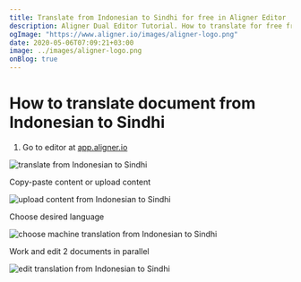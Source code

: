 ```yaml
---
title: Translate from Indonesian to Sindhi for free in Aligner Editor
description: Aligner Dual Editor Tutorial. How to translate for free from Indonesian to Sindhi. Aligner is multilingual document management platform. 
ogImage: "https://www.aligner.io/images/aligner-logo.png"
date: 2020-05-06T07:09:21+03:00
image: ../images/aligner-logo.png
onBlog: true
---
```


# How to translate document from Indonesian to Sindhi

1. Go to editor at [app.aligner.io](https://app.aligner.io "Aligner App web page")

![translate from Indonesian to Sindhi](../aligner-blank-editor.png "translate from Indonesian to Sindhi")

Copy-paste content or upload content

![upload content from Indonesian to Sindhi](../aligner-uploaded-document.png "upload content from Indonesian to Sindhi")

Choose desired language

![choose machine translation from Indonesian to Sindhi](../aligner-language-dropdown.png "choose machine translation from Indonesian to Sindhi")

Work and edit 2 documents in parallel

![edit translation from Indonesian to Sindhi](../aligner-double-sitded-editor.png "edit translation from Indonesian to Sindhi")

